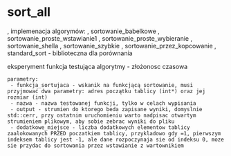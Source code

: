 # sort_all
,  implemenacja algorymów:
,  sortowanie_babelkowe
,  sortowanie_proste_wstawianie1
,  sortowanie_proste_wybieranie
,  sortowanie_shella
,  sortowanie_szybkie
,  sortowanie_przez_kopcowanie
,  standard_sort  - biblioteczna dla porównania

eksperyment funkcja testująca algorytmy - złożonosc czasowa

	parametry:
	 - funkcja_sortujaca - wskanik na funkcjącą sortowanie, musi przyjmować dwa parametry: adres początku tablicy (int*) oraz jej rozmiar (int)
	 - nazwa - nazwa testowanej funkcji, tylko w celach wypisania
	 - output - strumien do ktorego beda zapisane wyniki, domyslnie std::cerr, przy ostatnim uruchomieniu warto nadpisac otwartym strumieniem plikowym, aby sobie zebrac wyniki do pliku
	 - dodatkowe_miejsce - liczba dodatkowych elementow tablicy zaalokowanych PRZED poczatkiem tablicy, przykladowo gdy =1, pierwszym indeksem tablicy jest -1, ale dane rozpoczynaja sie od indeksu 0, moze sie przydac do sortowania przez wstawianie z wartownikiem


